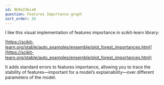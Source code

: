 ```yaml
---
id: 9b9e23bca0
question: Features Importance graph
sort_order: 20
---
```


I like this visual implementation of features importance in scikit-learn library:

[https://scikit-learn.org/stable/auto_examples/ensemble/plot_forest_importances.html](https://scikit-learn.org/stable/auto_examples/ensemble/plot_forest_importances.html)

It adds standard errors to features importance, allowing you to trace the stability of features—important for a model’s explainability—over different parameters of the model.